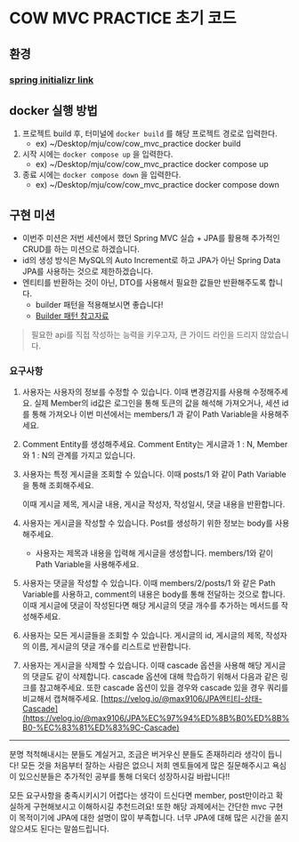 # COW MVC PRACTICE 초기 코드

## 환경
### [spring initializr link](https://start.spring.io/#!type=gradle-project&language=java&platformVersion=3.2.5&packaging=jar&jvmVersion=17&groupId=com.cow&artifactId=cow_mvc_practice&name=cow_mvc_practice&description=cow_mvc_practice&packageName=com.cow.cow_mvc_practice&dependencies=web,data-jpa,lombok,docker-compose)

## docker 실행 방법
1. 프로젝트 build 후, 터미널에 `docker build` 를 해당 프로젝트 경로로 입력한다. 
   - ex) ~/Desktop/mju/cow/cow_mvc_practice docker build
2. 시작 시에는 `docker compose up` 을 입력한다.
    - ex) ~/Desktop/mju/cow/cow_mvc_practice docker compose up
3. 종료 시에는 `docker compose down` 을 입력한다.
    - ex) ~/Desktop/mju/cow/cow_mvc_practice docker compose down

## 구현 미션

- 이번주 미션은 저번 세션에서 했던 Spring MVC 실습 + JPA를 활용해 추가적인 CRUD를 하는 미션으로 하겠습니다.
- id의 생성 방식은 MySQL의 Auto Increment로 하고 JPA가 아닌 Spring Data JPA를 사용하는 것으로 제한하겠습니다.
- 엔티티를 반환하는 것이 아닌, DTO를 사용해서 필요한 값들만 반환해주도록 합니다.
    - builder 패턴을 적용해보시면 좋습니다!
    - [Builder 패턴 참고자료](https://inpa.tistory.com/entry/GOF-%F0%9F%92%A0-%EB%B9%8C%EB%8D%94Builder-%ED%8C%A8%ED%84%B4-%EB%81%9D%ED%8C%90%EC%99%95-%EC%A0%95%EB%A6%AC)

> 필요한 api를 직접 작성하는 능력을 키우고자, 큰 가이드 라인을 드리지 않았습니다.

### 요구사항
1. 사용자는 사용자의 정보를 수정할 수 있습니다. 이때 변경감지를 사용해 수정해주세요. 실제 Member의 id값은 로그인을 통해 토큰의 값을 해석해 가져오거나, 세션 id를 통해 가져오나 이번 미션에서는 members/1 과 같이 Path Variable을 사용해주세요.
2. Comment Entity를 생성해주세요. Comment Entity는 게시글과 1 : N, Member와 1 : N의 관계를 가지고 있습니다.
3. 사용자는 특정 게시글을 조회할 수 있습니다. 이때 posts/1 와 같이 Path Variable을 통해 조회해주세요.

   이때 게시글 제목, 게시글 내용, 게시글 작성자, 작성일시, 댓글 내용을 반환합니다.

1. 사용자는 게시글을 작성할 수 있습니다. Post를 생성하기 위한 정보는 body를 사용해주세요.
   - 사용자는 제목과 내용을 입력해 게시글을 생성합니다. members/1와 같이 Path Variable을 사용해주세요.

2. 사용자는 댓글을 작성할 수 있습니다. 이때 members/2/posts/1 와 같은 Path Variable를 사용하고, comment의 내용은 body를 통해 전달하는 것으로 합니다. 이때 게시글에 댓글이 작성된다면 해당 게시글의 댓글 개수를 추가하는 메서드를 작성해주세요.
3. 사용자는 모든 게시글들을 조회할 수 있습니다. 게시글의 id, 게시글의 제목, 작성자의 이름, 게시글의 댓글 개수를 리스트로 반환합니다.
4. 사용자는 게시글을 삭제할 수 있습니다. 이때 cascade 옵션을 사용해 해당 게시글의 댓글도 같이 삭제합니다. cascade 옵션에 대해 학습하기 위해서 다음과 같은 링크를 참고해주세요. 또한 cascade 옵션이 있을 경우와 cascade 있을 경우 쿼리를 비교해서 캡쳐해주세요.
   [https://velog.io/@max9106/JPA엔티티-상태-Cascade](https://velog.io/@max9106/JPA%EC%97%94%ED%8B%B0%ED%8B%B0-%EC%83%81%ED%83%9C-Cascade)

---

분명 척척해내시는 분들도 계실거고, 조금은 버거우신 분들도 존재하리라 생각이 듭니다! 
모든 것을 처음부터 잘하는 사람은 없으니 저희 멘토들에게 많은 질문해주시고 욕심이 있으신분들은 추가적인 공부를 통해 더욱더 성장하시길 바랍니다!!

모든 요구사항을 충족시키시기 어렵다는 생각이 드신다면 member, post만이라고 확실하게 구현해보시고 이해하시길 추천드려요! 
또한 해당 과제에서는 간단한 mvc 구현이 목적이기에 JPA에 대한 설명이 많이 부족합니다. 너무 JPA에 대해 많은 시간을 쏟지 않으셔도 된다는 말씀드립니다.